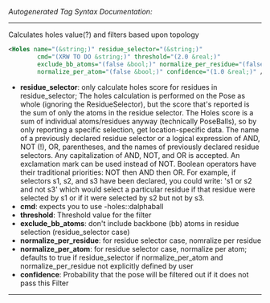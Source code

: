 <!-- THIS IS AN AUTOGENERATED FILE: Don't edit it directly, instead change the schema definition in the code itself. -->

_Autogenerated Tag Syntax Documentation:_

---
Calculates holes value(?) and filters based upon topology

```xml
<Holes name="(&string;)" residue_selector="(&string;)"
        cmd="(XRW TO DO &string;)" threshold="(2.0 &real;)"
        exclude_bb_atoms="(false &bool;)" normalize_per_residue="(false &bool;)"
        normalize_per_atom="(false &bool;)" confidence="(1.0 &real;)" />
```

-   **residue_selector**: only calculate holes score for residues in residue_selector; The holes calculation is performed on the Pose as whole (ignoring the ResidueSelector), but the score that's reported is the sum of only the atoms in the residue selector.  The Holes score is a sum of individual atoms/residues anyway (technically PoseBalls), so by only reporting a specific selection, get location-specific data. The name of a previously declared residue selector or a logical expression of AND, NOT (!), OR, parentheses, and the names of previously declared residue selectors. Any capitalization of AND, NOT, and OR is accepted. An exclamation mark can be used instead of NOT. Boolean operators have their traditional priorities: NOT then AND then OR. For example, if selectors s1, s2, and s3 have been declared, you could write: 's1 or s2 and not s3' which would select a particular residue if that residue were selected by s1 or if it were selected by s2 but not by s3.
-   **cmd**: expects you to use -holes::dalphaball
-   **threshold**: Threshold value for the filter
-   **exclude_bb_atoms**: don't include backbone (bb) atoms in residue selection (residue_selector case)
-   **normalize_per_residue**: for residue selector case, nomralize per residue
-   **normalize_per_atom**: for residue selector case, normalize per atom; defaults to true if residue_selector if normalize_per_atom and normalize_per_residue not explicitly defined by user
-   **confidence**: Probability that the pose will be filtered out if it does not pass this Filter

---
